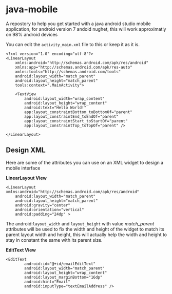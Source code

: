 # java-mobile
A repostory to help you get started with a java android studio mobile application, for android version 7 andoid nughet, this will work approximatly on 98% android devices

You can edit the ```activity_main.xml``` file to this or keep it as it is.
```
<?xml version="1.0" encoding="utf-8"?>
<LinearLayout
    xmlns:android="http://schemas.android.com/apk/res/android"
    xmlns:app="http://schemas.android.com/apk/res-auto"
    xmlns:tools="http://schemas.android.com/tools"
    android:layout_width="match_parent"
    android:layout_height="match_parent"
    tools:context=".MainActivity">

    <TextView
        android:layout_width="wrap_content"
        android:layout_height="wrap_content"
        android:text="Hello World!"
        app:layout_constraintBottom_toBottomOf="parent"
        app:layout_constraintEnd_toEndOf="parent"
        app:layout_constraintStart_toStartOf="parent"
        app:layout_constraintTop_toTopOf="parent" />

</LinearLayout>
```


## Design XML
Here are some of the attributes you can use on an XML widget to design a mobile interface

**LinearLayout View**
```
<LinearLayout xmlns:android="http://schemas.android.com/apk/res/android"
    android:layout_width="match_parent"
    android:layout_height="match_parent"
    android:gravity="center"
    android:orientation="vertical"
    android:padding="24dp" >
```
The android:```layout_width``` and ```layout_height``` with value *match_parent* attributes will be used to fix the width and height of the widget to match its parent layout width and height, this will actually help the width and height to stay in constant the same with its parent size.

**EditText View**
```
<EditText
        android:id="@+id/emailEditText"
        android:layout_width="match_parent"
        android:layout_height="wrap_content"
        android:layout_marginBottom="16dp"
        android:hint="Email"
        android:inputType="textEmailAddress" />
```
